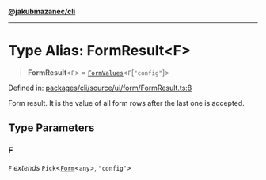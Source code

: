 [**@jakubmazanec/cli**](../README.md)

---

# Type Alias: FormResult\<F\>

> **FormResult**\<`F`\> = [`FormValues`](FormValues.md)\<`F`\[`"config"`\]\>

Defined in:
[packages/cli/source/ui/form/FormResult.ts:8](https://github.com/jakubmazanec/tools/blob/c36a857a499e2c0c4f38fc4405cb987b357adf10/packages/cli/source/ui/form/FormResult.ts#L8)

Form result. It is the value of all form rows after the last one is accepted.

## Type Parameters

### F

`F` _extends_ `Pick`\<[`Form`](Form.md)\<`any`\>, `"config"`\>
